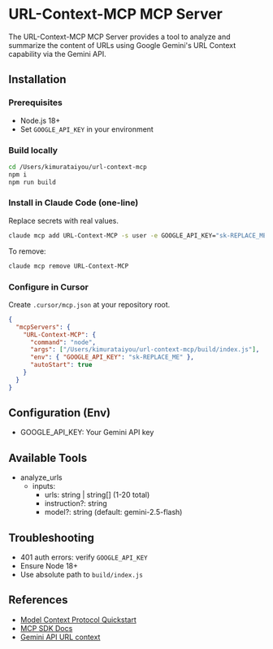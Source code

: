 # URL-Context-MCP MCP Server

The URL-Context-MCP MCP Server provides a tool to analyze and summarize the content of URLs using Google Gemini's URL Context capability via the Gemini API.

## Installation

### Prerequisites
- Node.js 18+
- Set `GOOGLE_API_KEY` in your environment

### Build locally
```bash
cd /Users/kimurataiyou/url-context-mcp
npm i
npm run build
```

### Install in Claude Code (one-line)
Replace secrets with real values.
```bash
claude mcp add URL-Context-MCP -s user -e GOOGLE_API_KEY="sk-REPLACE_ME" -- $(which node) /Users/kimurataiyou/url-context-mcp/build/index.js
```
To remove:
```bash
claude mcp remove URL-Context-MCP
```

### Configure in Cursor
Create `.cursor/mcp.json` at your repository root.
```json
{
  "mcpServers": {
    "URL-Context-MCP": {
      "command": "node",
      "args": ["/Users/kimurataiyou/url-context-mcp/build/index.js"],
      "env": { "GOOGLE_API_KEY": "sk-REPLACE_ME" },
      "autoStart": true
    }
  }
}
```

## Configuration (Env)
- GOOGLE_API_KEY: Your Gemini API key

## Available Tools
- analyze_urls
  - inputs:
    - urls: string | string[] (1-20 total)
    - instruction?: string
    - model?: string (default: gemini-2.5-flash)

## Troubleshooting
- 401 auth errors: verify `GOOGLE_API_KEY`
- Ensure Node 18+
- Use absolute path to `build/index.js`

## References
- [Model Context Protocol Quickstart](https://modelcontextprotocol.io/quickstart/server)
- [MCP SDK Docs](https://modelcontextprotocol.io/docs/sdk)
- [Gemini API URL context](https://t.co/8il127XZGO)
